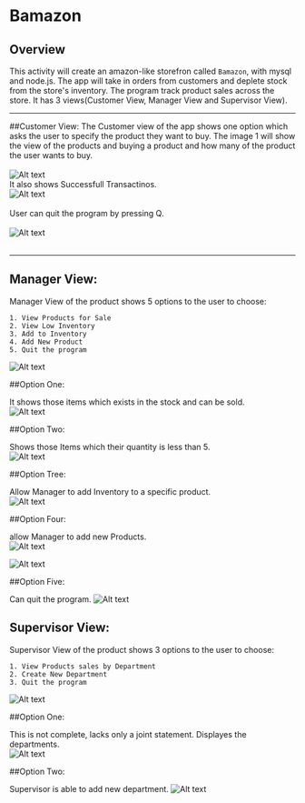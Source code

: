 # Bamazon
## Overview

This activity will create an amazon-like storefron called `Bamazon`, with mysql and node.js.
The app will take in orders from customers and deplete stock from the store's inventory. The program track product sales across the store. It has 3 views(Customer View, Manager View and Supervisor View).
- - -
##Customer View: 
The Customer view of the app shows one option which asks the user to specify the product they want to buy. 
The image 1 will show the view of the products and buying a product and how many of the product the user wants to buy. <br /><br />
![Alt text](./images/img1.png?raw=true "View of and Buy")
<br />
It also shows Successfull Transactinos. <br />
![Alt text](./images/img3-success.png?raw=true "Success")
<br /><br />
User can quit the program by pressing Q.<br /><br />
![Alt text](./images/quitCustomer.png?raw=true "Quit")
<br /><br />
- - -
## Manager View: 
Manager View of the product shows 5 options to the user to choose: <br />
    
    1. View Products for Sale
    2. View Low Inventory 
    3. Add to Inventory 
    4. Add New Product 
    5. Quit the program 
          
![Alt text](./images/managerView.png?raw=true "View Manager")

##Option One:

It shows those items which exists in the stock and can be sold. <br />
![Alt text](./images/viewProductManager.png?raw=true "View Product Manager")

##Option Two: 

Shows those Items which their quantity is less than 5. <br />
![Alt text](./images/viewLowInventory1.png?raw=true "View Low Inventory")

##Option Tree: 

Allow Manager to add Inventory to a specific product. <br />
![Alt text](./images/addToInventory.png?raw=true "Add to Inventory")

##Option Four:

allow Manager to add new Products. <br />
![Alt text](./images/addNewProduct1.png?raw=true "Add new Product")

![Alt text](./images/addNewProduct2.png?raw=true "Add new Product2")

##Option Five: 

Can quit the program.
![Alt text](./images/quit-manager.png?raw=true "quit")

## Supervisor View: 

Supervisor View of the product shows 3 options to the user to choose: <br />
    
    1. View Products sales by Department
    2. Create New Department
    3. Quit the program 
          
![Alt text](./images/supervisorView.png?raw=true "View Supervisor")

##Option One: 

This is not complete, lacks only a joint statement. Displayes the departments.  
![Alt text](./images/supervisorDepartmentView.png?raw=true "View Products sales by Department")

##Option Two: 

Supervisor is able to add new department. 
![Alt text](./images/addDepartmentSupervisor.png?raw=true "Create New Department")